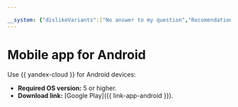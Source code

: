 ```yaml
---

__system: {"dislikeVariants":["No answer to my question","Recomendations didn't help","The content doesn't match title","Other"]}
---
```

# Mobile app for Android

Use {{ yandex-cloud }} for Android devices:

* **Required OS version:** 5 or higher.
* **Download link:** [Google Play]({{ link-app-android }}).

